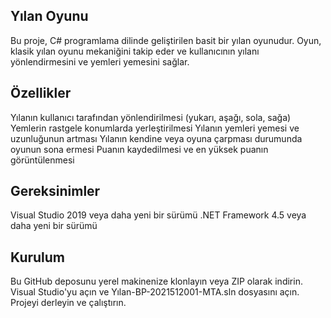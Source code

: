 ## Yılan Oyunu
Bu proje, C# programlama dilinde geliştirilen basit bir yılan oyunudur. Oyun, klasik yılan oyunu mekaniğini takip eder ve kullanıcının yılanı yönlendirmesini ve yemleri yemesini sağlar.

## Özellikler
Yılanın kullanıcı tarafından yönlendirilmesi (yukarı, aşağı, sola, sağa)
Yemlerin rastgele konumlarda yerleştirilmesi
Yılanın yemleri yemesi ve uzunluğunun artması
Yılanın kendine veya oyuna çarpması durumunda oyunun sona ermesi
Puanın kaydedilmesi ve en yüksek puanın görüntülenmesi
## Gereksinimler
Visual Studio 2019 veya daha yeni bir sürümü
.NET Framework 4.5 veya daha yeni bir sürümü
## Kurulum
Bu GitHub deposunu yerel makinenize klonlayın veya ZIP olarak indirin.
Visual Studio'yu açın ve Yılan-BP-2021512001-MTA.sln dosyasını açın.
Projeyi derleyin ve çalıştırın.
